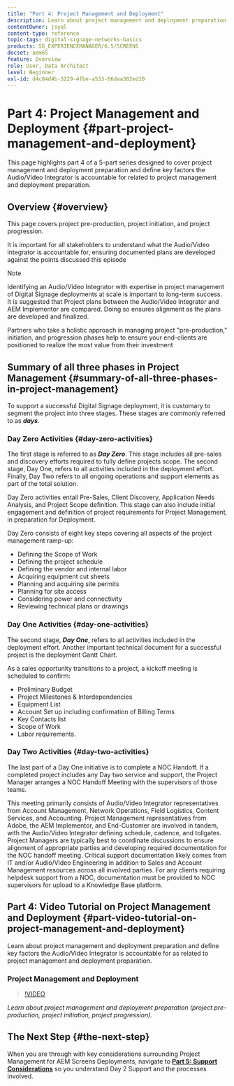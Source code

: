```yaml
---
title: "Part 4: Project Management and Deployment"
description: Learn about project management and deployment preparation (project pre-production, project initiation, project progression) for AEM Screens. 
contentOwner: jsyal
content-type: reference
topic-tags: digital-signage-networks-basics
products: SG_EXPERIENCEMANAGER/6.5/SCREENS
docset: aem65
feature: Overview
role: User, Data Architect
level: Beginner
exl-id: d4c84d4b-3229-4fbe-a533-66daa382ed10
---
```

# Part 4: Project Management and Deployment {#part-project-management-and-deployment}

This page highlights part 4 of a 5-part series designed to cover project management and deployment preparation and define key factors the Audio/Video Integrator is accountable for related to project management and deployment preparation.

## Overview {#overview}

This page covers project pre-production, project initiation, and project progression.

It is important for all stakeholders to understand what the Audio/Video integrator is accountable for, ensuring documented plans are developed against the points discussed this episode

>[!NOTE]
>
>Identifying an Audio/Video Integrator with expertise in project management of Digital Signage deployments at scale is important to long-term success. It is suggested that Project plans between the Audio/Video Integrator and AEM Implementor are compared. Doing so ensures alignment as the plans are developed and finalized.
>
>Partners who take a holistic approach in managing project "pre-production," initiation, and progression phases help to ensure your end-clients are positioned to realize the most value from their investment

## Summary of all three phases in Project Management {#summary-of-all-three-phases-in-project-management}

To support a successful Digital Signage deployment, it is customary to segment the project into three stages. These stages are commonly referred to as ***days***.

### Day Zero Activities {#day-zero-activities}

The first stage is referred to as ***Day Zero***. This stage includes all pre-sales and discovery efforts required to fully define projects scope. The second stage, Day One, refers to all activities included in the deployment effort. Finally, Day Two refers to all ongoing operations and support elements as part of the total solution.

Day Zero activities entail Pre-Sales, Client Discovery, Application Needs Analysis, and Project Scope definition. This stage can also include initial engagement and definition of project requirements for Project Management, in preparation for Deployment.

Day Zero consists of eight key steps covering all aspects of the project management ramp-up:

* Defining the Scope of Work
* Defining the project schedule
* Defining the vendor and internal labor
* Acquiring equipment cut sheets
* Planning and acquiring site permits
* Planning for site access
* Considering power and connectivity
* Reviewing technical plans or drawings

### Day One Activities {#day-one-activities}

The second stage, ***Day One***, refers to all activities included in the deployment effort. Another important technical document for a successful project is the deployment Gantt Chart.

As a sales opportunity transitions to a project, a kickoff meeting is scheduled to confirm:

* Preliminary Budget
* Project Milestones & Interdependencies
* Equipment List
* Account Set up including confirmation of Billing Terms
* Key Contacts list
* Scope of Work
* Labor requirements.

### Day Two Activities {#day-two-activities}

The last part of a Day One initiative is to complete a NOC Handoff. If a completed project includes any Day two service and support, the Project Manager arranges a NOC Handoff Meeting with the supervisors of those teams.

This meeting primarily consists of Audio/Video Integrator representatives from Account Management, Network Operations, Field Logistics, Content Services, and Accounting. Project Management representatives from Adobe, the AEM Implementor, and End-Customer are involved in tandem, with the Audio/Video Integrator defining schedule, cadence, and tollgates. Project Managers are typically best to coordinate discussions to ensure alignment of appropriate parties and developing required documentation for the NOC handoff meeting. Critical support documentation likely comes from IT and/or Audio/Video Engineering in addition to Sales and Account Management resources across all involved parties. For any clients requiring helpdesk support from a NOC, documentation must be provided to NOC supervisors for upload to a Knowledge Base platform.

## Part 4: Video Tutorial on Project Management and Deployment {#part-video-tutorial-on-project-management-and-deployment}

Learn about project management and deployment preparation and define key factors the Audio/Video Integrator is accountable for as related to project management and deployment preparation.

### Project Management and Deployment

>[!VIDEO](https://video.tv.adobe.com/v/28408)

*Learn about project management and deployment preparation (project pre-production, project initiation, project progression).*

## The Next Step {#the-next-step}

When you are through with key considerations surrounding Project Management for AEM Screens Deployments, navigate to **[Part 5: Support Considerations](support-considerations.md)** so you understand Day 2 Support and the processes involved.
